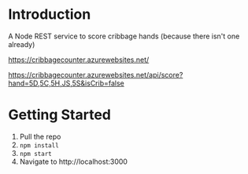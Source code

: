 # Introduction 
A Node REST service to score cribbage hands (because there isn't one already)

https://cribbagecounter.azurewebsites.net/

https://cribbagecounter.azurewebsites.net/api/score?hand=5D,5C,5H,JS,5S&isCrib=false

# Getting Started

1. Pull the repo
2. `npm install`
3. `npm start`
4. Navigate to http://localhost:3000
